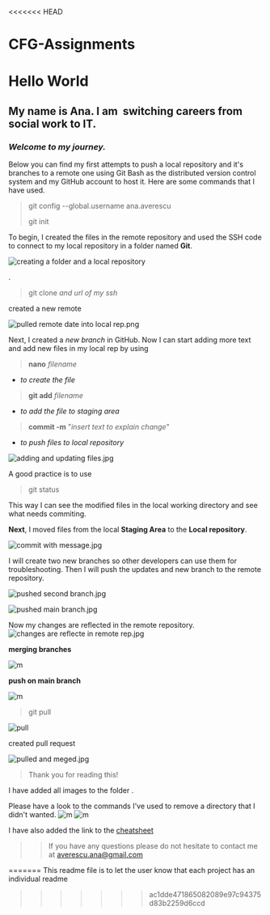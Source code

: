 <<<<<<< HEAD
# CFG-Assignments


# Hello World

## My name is Ana. I am  switching careers from social work to IT.

### *Welcome to my journey.*



 Below you can find my first attempts to push a local repository and it's branches to a remote one using Git Bash as the distributed version control system and my GitHub account to host it.
 Here are some commands that I have used.

 > git config --global.username ana.averescu
> 
> git init
> 
 
 To begin, I created the files in the remote repository and used the SSH code to connect to my local repository in a folder named __Git__.

![creating a folder and a local repository](https://github.com/complete-rel/CFG-Assignments/blob/main/First%20Assignment/images/creating%20a%20fodler%20and%20local%20repository.png.jpg?raw=true)



.
> git clone *and url of my ssh*
>
created a new remote 

![pulled remote date into local rep.png](https://github.com/complete-rel/CFG-Assignments/blob/main/First%20Assignment/images/pulled%20remote%20date%20into%20local%20rep.png?raw=true)

Next, I created a *new branch* in GitHub.
Now I can start adding more text and add new files in my local rep by using 
> **nano** *filename*
>
- *to create the file*
> **git add** *filename*
>
- *to add the file to staging area*
>  **commit -m** "*insert text to explain change*"
> 
- *to push files to local repository*

![adding and updating files.jpg](https://github.com/complete-rel/CFG-Assignments/blob/main/First%20Assignment/images/adding%20and%20updating%20files.jpg?raw=true)

A good practice is to use
> git status
>
 This way I can see the modified files in the local working directory and see what needs commiting.

**Next**, I moved files from the local **Staging Area** to the **Local repository**.

![commit with message.jpg](https://github.com/complete-rel/CFG-Assignments/blob/main/First%20Assignment/images/commit%20with%20message.jpg?raw=true)

I will create two new branches so other developers can use them for troubleshooting. 
Then I will push the updates and new branch to the remote repository.

![pushed second branch.jpg](https://github.com/complete-rel/CFG-Assignments/blob/main/First%20Assignment/images/pushed%20second%20branch.jpg?raw=true)

![pushed main branch.jpg](https://github.com/complete-rel/CFG-Assignments/blob/main/First%20Assignment/images/pushed%20main%20branch.jpg?raw=true)


Now my changes are reflected in the remote repository.![changes are reflecte in remote rep.jpg](https://github.com/complete-rel/CFG-Assignments/blob/main/First%20Assignment/images/changes%20are%20reflecte%20in%20remote%20rep.jpg?raw=true)


**merging branches**

![m](https://github.com/complete-rel/CFG-Assignments/blob/main/First%20Assignment/images/merge%20branches.jpg?raw=true)

**push on main branch**

![m](https://github.com/complete-rel/CFG-Assignments/blob/main/First%20Assignment/images/push%20on%20main%20branch.jpg?raw=true)

>git pull
>
![pull](https://github.com/complete-rel/CFG-Assignments/blob/main/First%20Assignment/images/git%20pull.jpg?raw=true)

created pull request

![pulled and meged.jpg](https://github.com/complete-rel/CFG-Assignments/blob/main/First%20Assignment/images/pulled%20and%20meged.jpg?raw=true)



> Thank you for reading this!
>


I have added all images to the folder .



Please have a look to the commands I've used to remove a directory that I didn't wanted.
![m](https://github.com/complete-rel/CFG-Assignments/blob/main/First%20Assignment/images/how%20i%20removed%20a%20directory%201.jpg?raw=true)
![m](https://github.com/complete-rel/CFG-Assignments/blob/main/First%20Assignment/images/how%20removed%20the%20directory%202.jpg?raw=true)


I have also added the link to the [cheatsheet](https://education.github.com/git-cheat-sheet-education.pdf)

>> If you have any questions please do not hesitate to contact me at <averescu.ana@gmail.com>
>>
>

=======
This readme file is to let the user know that each project has an individual readme
>>>>>>> ac1dde471865082089e97c94375d83b2259d6ccd

